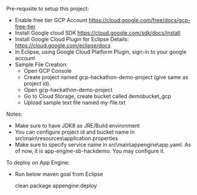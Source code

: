 Pre-requsite to setup this project:

- Enable free tier GCP Account https://cloud.google.com/free/docs/gcp-free-tier
- Install Google cloud SDK https://cloud.google.com/sdk/docs/install
- Install Google Cloud Plugin for Eclipse 
  Details: https://cloud.google.com/eclipse/docs
- In Eclipse, using Google Cloud Platform Plugin, sign-in to your google account
- Sample File Creation:
     - Open GCP Console
     - Create project named gcp-hackathon-demo-project (give same as project id).
     - Open gcp-hackathon-demo-project
     - Go to Cloud Storage, create bucket called demobucket_gcp
     - Upload sample text file named my-file.txt
     
Notes:
- Make sure to have JDK8 as JRE/Build environment
- You can configure project id and bucket name in src\main\resources\application.properties
- Make sure to specify service name in src\main\appengine\app.yaml. As of now, it is app-engine-sb-hackdemo. You may configure it. 

To deploy on App Engine:
- Run below maven goal from Eclipse

   clean package appengine:deploy


 

